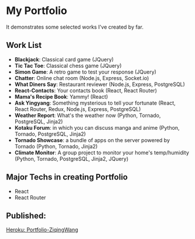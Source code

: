 # My Portfolio

It demonstrates some selected works I've created by far.

## Work List
- **Blackjack**: Classical card game (JQuery)
- **Tic Tac Toe**: Classical chess game (JQuery)
- **Simon Game**: A retro game to test your response (JQuery)
- **Chatter**: Online chat room (Node.js, Express, Socket.io)
- **What Diners Say**: Restaurant reviewer (Node.js, Express, PostgreSQL)
- **React-Contacts**: Your contacts book (React, React Router)
- **Mama's Recipe Book**: Yammy! (React)
- **Ask Yingyang**: Something mysterious to tell your fortunate (React, React Router, Redux, Node.js, Express, PostgreSQL)
- **Weather Report**: What's the weather now (Python, Tornado, PostgreSQL, Jinja2)
- **Kotaku Forum**: in which you can discuss manga and anime (Python, Tornado, PostgreSQL, Jinja2)
- **Tornado Showcase**: a bundle of apps on the server powered by Tornado (Python, Tornado, Jinja2)
- **Climate Monitor**: A group project to monitor your home's temp/humidity (Python, Tornado, PostgreSQL, Jinja2, JQuery)

## Major Techs in creating Portfolio
- React
- React Router

## Published:
[Heroku: Portfolio-ZiqingWang](http://portfolio.ziqingwang.com/)